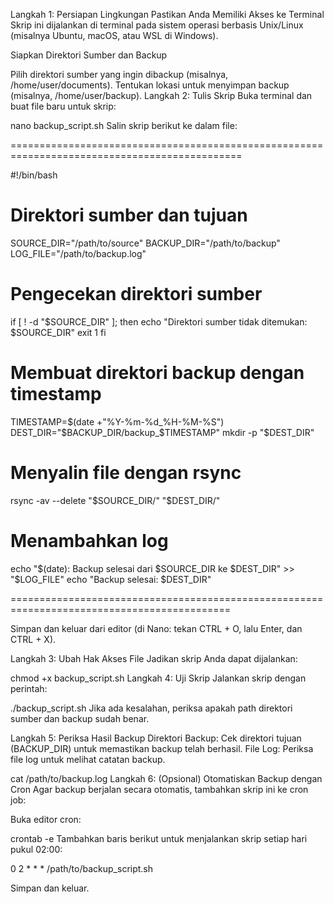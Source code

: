Langkah 1: Persiapan Lingkungan
Pastikan Anda Memiliki Akses ke Terminal
Skrip ini dijalankan di terminal pada sistem operasi berbasis Unix/Linux (misalnya Ubuntu, macOS, atau WSL di Windows).

Siapkan Direktori Sumber dan Backup

Pilih direktori sumber yang ingin dibackup (misalnya, /home/user/documents).
Tentukan lokasi untuk menyimpan backup (misalnya, /home/user/backup).
Langkah 2: Tulis Skrip
Buka terminal dan buat file baru untuk skrip:

nano backup_script.sh
Salin skrip berikut ke dalam file:

==============================================================================================

#!/bin/bash

# Direktori sumber dan tujuan
SOURCE_DIR="/path/to/source"
BACKUP_DIR="/path/to/backup"
LOG_FILE="/path/to/backup.log"

# Pengecekan direktori sumber
if [ ! -d "$SOURCE_DIR" ]; then
    echo "Direktori sumber tidak ditemukan: $SOURCE_DIR"
    exit 1
fi

# Membuat direktori backup dengan timestamp
TIMESTAMP=$(date +"%Y-%m-%d_%H-%M-%S")
DEST_DIR="$BACKUP_DIR/backup_$TIMESTAMP"
mkdir -p "$DEST_DIR"

# Menyalin file dengan rsync
rsync -av --delete "$SOURCE_DIR/" "$DEST_DIR/"

# Menambahkan log
echo "$(date): Backup selesai dari $SOURCE_DIR ke $DEST_DIR" >> "$LOG_FILE"
echo "Backup selesai: $DEST_DIR"

============================================================================================

Simpan dan keluar dari editor (di Nano: tekan CTRL + O, lalu Enter, dan CTRL + X).

Langkah 3: Ubah Hak Akses File
Jadikan skrip Anda dapat dijalankan:

chmod +x backup_script.sh
Langkah 4: Uji Skrip
Jalankan skrip dengan perintah:

./backup_script.sh
Jika ada kesalahan, periksa apakah path direktori sumber dan backup sudah benar.

Langkah 5: Periksa Hasil Backup
Direktori Backup: Cek direktori tujuan (BACKUP_DIR) untuk memastikan backup telah berhasil.
File Log: Periksa file log untuk melihat catatan backup.

cat /path/to/backup.log
Langkah 6: (Opsional) Otomatiskan Backup dengan Cron
Agar backup berjalan secara otomatis, tambahkan skrip ini ke cron job:

Buka editor cron:

crontab -e
Tambahkan baris berikut untuk menjalankan skrip setiap hari pukul 02:00:

0 2 * * * /path/to/backup_script.sh

Simpan dan keluar.

